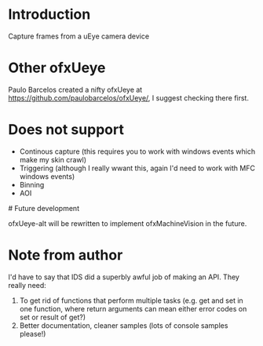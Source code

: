 # Introduction

Capture frames from a uEye camera device

# Other ofxUeye

Paulo Barcelos created a nifty ofxUeye at  https://github.com/paulobarcelos/ofxUeye/, I suggest checking there first.

# Does not support

* Continous capture (this requires you to work with windows events which make my skin crawl)
* Triggering (although I really wwant this, again I'd need to work with MFC windows events)
* Binning
* AOI

# Future development

ofxUeye-alt will be rewritten to implement ofxMachineVision in the future.

# Note from author

I'd have to say that IDS did a superbly awful job of making an API. They really need:

1. To get rid of functions that perform multiple tasks (e.g. get and set in one function, where return arguments can mean either error codes on set or result of get?)
2. Better documentation, cleaner samples (lots of console samples please!)
